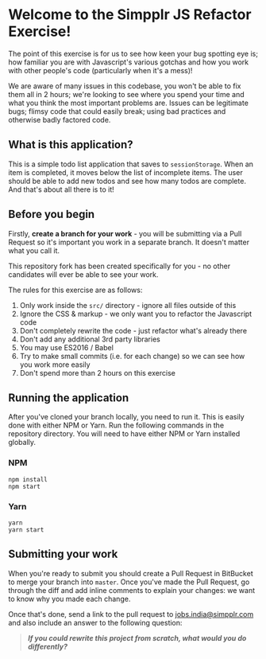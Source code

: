 # Welcome to the Simpplr JS Refactor Exercise!

The point of this exercise is for us to see how keen your bug spotting eye is; how familiar you are with Javascript's various gotchas and how you work with other people's code (particularly when it's a mess)!

We are aware of many issues in this codebase, you won't be able to fix them all in 2 hours; we're looking to see where you spend your time and what you think the most important problems are. Issues can be legitimate bugs; flimsy code that could easily break; using bad practices and otherwise badly factored code.

## What is this application?

This is a simple todo list application that saves to `sessionStorage`. When an item is completed, it moves below the list of incomplete items. The user should be able to add new todos and see how many todos are complete. And that's about all there is to it!

## Before you begin

Firstly, **create a branch for your work** - you will be submitting via a Pull Request so it's important you work in a separate branch. It doesn't matter what you call it.

This repository fork has been created specifically for you - no other candidates will ever be able to see your work.

The rules for this exercise are as follows:

1. Only work inside the `src/` directory - ignore all files outside of this
2. Ignore the CSS & markup - we only want you to refactor the Javascript code
3. Don't completely rewrite the code - just refactor what's already there
4. Don't add any additional 3rd party libraries
5. You may use ES2016 / Babel
6. Try to make small commits (i.e. for each change) so we can see how you work more easily
7. Don't spend more than 2 hours on this exercise

## Running the application

After you've cloned your branch locally, you need to run it. This is easily done with either NPM or Yarn. Run the following commands in the repository directory. You will need to have either NPM or Yarn installed globally.

### NPM

```
npm install
npm start
```

### Yarn

```
yarn
yarn start
```

## Submitting your work

When you're ready to submit you should create a Pull Request in BitBucket to merge your branch into `master`. Once you've made the Pull Request, go through the diff and add inline comments to explain your changes: we want to know why you made each change.

Once that's done, send a link to the pull request to [jobs.india@simpplr.com](mailto:jobs.india@simpplr.com) and also include an answer to the following question:

> ***If you could rewrite this project from scratch, what would you do differently?***
